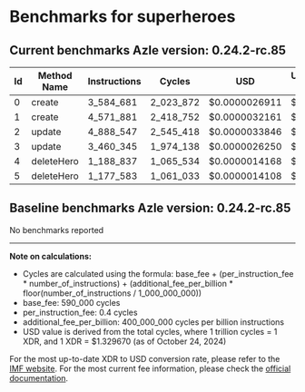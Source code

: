# Benchmarks for superheroes

## Current benchmarks Azle version: 0.24.2-rc.85

| Id  | Method Name | Instructions | Cycles    | USD           | USD/Million Calls |
| --- | ----------- | ------------ | --------- | ------------- | ----------------- |
| 0   | create      | 3_584_681    | 2_023_872 | $0.0000026911 | $2.69             |
| 1   | create      | 4_571_881    | 2_418_752 | $0.0000032161 | $3.21             |
| 2   | update      | 4_888_547    | 2_545_418 | $0.0000033846 | $3.38             |
| 3   | update      | 3_460_345    | 1_974_138 | $0.0000026250 | $2.62             |
| 4   | deleteHero  | 1_188_837    | 1_065_534 | $0.0000014168 | $1.41             |
| 5   | deleteHero  | 1_177_583    | 1_061_033 | $0.0000014108 | $1.41             |

## Baseline benchmarks Azle version: 0.24.2-rc.85

No benchmarks reported

---

**Note on calculations:**

-   Cycles are calculated using the formula: base_fee + (per_instruction_fee \* number_of_instructions) + (additional_fee_per_billion \* floor(number_of_instructions / 1_000_000_000))
-   base_fee: 590_000 cycles
-   per_instruction_fee: 0.4 cycles
-   additional_fee_per_billion: 400_000_000 cycles per billion instructions
-   USD value is derived from the total cycles, where 1 trillion cycles = 1 XDR, and 1 XDR = $1.329670 (as of October 24, 2024)

For the most up-to-date XDR to USD conversion rate, please refer to the [IMF website](https://www.imf.org/external/np/fin/data/rms_sdrv.aspx).
For the most current fee information, please check the [official documentation](https://internetcomputer.org/docs/current/developer-docs/gas-cost#execution).
